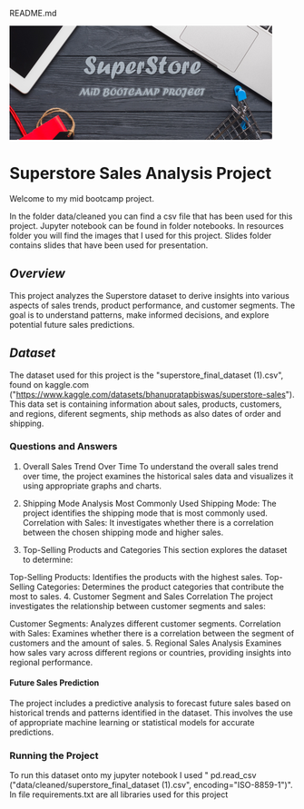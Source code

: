 README.md

![SuperStore](resources/logo.png)

# **Superstore Sales Analysis Project**
Welcome to my mid bootcamp project.

In the folder data/cleaned you can find a csv file that has been used for this project.
Jupyter notebook can be found in folder notebooks.
In resources folder you will find the images that I used for this project. 
Slides folder contains slides that have been used for presentation.


## *Overview*
This project analyzes the Superstore dataset to derive insights into various aspects of sales trends, product performance, and customer segments. The goal is to understand patterns, make informed decisions, and explore potential future sales predictions.

## *Dataset*
The dataset used for this project is the "superstore_final_dataset (1).csv", found on kaggle.com ("https://www.kaggle.com/datasets/bhanupratapbiswas/superstore-sales"). This data set is containing information about sales, products, customers, and regions, diferent segments, ship methods as also dates of order and shipping.

### **Questions and Answers**
1. Overall Sales Trend Over Time
To understand the overall sales trend over time, the project examines the historical sales data and visualizes it using appropriate graphs and charts.

2. Shipping Mode Analysis
Most Commonly Used Shipping Mode: The project identifies the shipping mode that is most commonly used.
Correlation with Sales: It investigates whether there is a correlation between the chosen shipping mode and higher sales.
3. Top-Selling Products and Categories
This section explores the dataset to determine:

Top-Selling Products: Identifies the products with the highest sales.
Top-Selling Categories: Determines the product categories that contribute the most to sales.
4. Customer Segment and Sales Correlation
The project investigates the relationship between customer segments and sales:

Customer Segments: Analyzes different customer segments.
Correlation with Sales: Examines whether there is a correlation between the segment of customers and the amount of sales.
5. Regional Sales Analysis
Examines how sales vary across different regions or countries, providing insights into regional performance.

#### Future Sales Prediction
The project includes a predictive analysis to forecast future sales based on historical trends and patterns identified in the dataset. This involves the use of appropriate machine learning or statistical models for accurate predictions.

### Running the Project
To run this dataset onto my jupyter notebook I used " pd.read_csv ("data/cleaned/superstore_final_dataset (1).csv", encoding="ISO-8859-1")".
In file requirements.txt are all libraries used for this project
 

